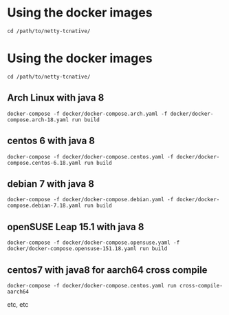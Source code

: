 # Using the docker images

```
cd /path/to/netty-tcnative/
```
# Using the docker images

```
cd /path/to/netty-tcnative/
```

## Arch Linux with java 8

```
docker-compose -f docker/docker-compose.arch.yaml -f docker/docker-compose.arch-18.yaml run build
```

## centos 6 with java 8

```
docker-compose -f docker/docker-compose.centos.yaml -f docker/docker-compose.centos-6.18.yaml run build
```

## debian 7 with java 8

```
docker-compose -f docker/docker-compose.debian.yaml -f docker/docker-compose.debian-7.18.yaml run build
```

## openSUSE Leap 15.1 with java 8

```
docker-compose -f docker/docker-compose.opensuse.yaml -f docker/docker-compose.opensuse-151.18.yaml run build
```

## centos7 with java8 for aarch64 cross compile

```
docker-compose -f docker/docker-compose.centos.yaml run cross-compile-aarch64
```

etc, etc

